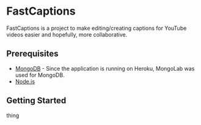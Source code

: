 FastCaptions
===============

FastCaptions is a project to make editing/creating captions for YouTube videos easier and hopefully, more collaborative.

Prerequisites
-------------

- [MongoDB](http://www.mongodb.org/downloads) - Since the application is running on Heroku, MongoLab was used for MongoDB.
- [Node.js](http://nodejs.org)

Getting Started
---------------
thing
